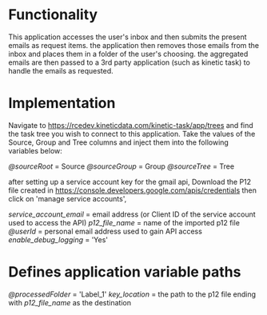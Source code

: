 # Functionality #

This application accesses the user's inbox and then submits the present emails as request items. the application then removes those emails from the inbox and places them in a folder of the user's choosing. the aggregated emails are then passed to a 3rd party application (such as kinetic task) to handle the emails as requested.

# Implementation #

Navigate to https://rcedev.kineticdata.com/kinetic-task/app/trees and find the task tree you wish to connect to this application. Take the values of the Source, Group and Tree columns and inject them into the following variables below:

*@sourceRoot* = Source
*@sourceGroup* = Group
*@sourceTree* = Tree

after setting up a service account key for the gmail api, Download the P12 file created in https://console.developers.google.com/apis/credentials then click on 'manage service accounts',

*service_account_email* = email address (or Client ID of the service account used to access the API)
*p12_file_name* = name of the imported p12 file
*@userId* = personal email address used to gain API access
*enable_debug_logging* = 'Yes'

# Defines application variable paths
*@processedFolder* = 'Label_1'
*key_location* = the path to the p12 file ending with *p12_file_name* as the destination
